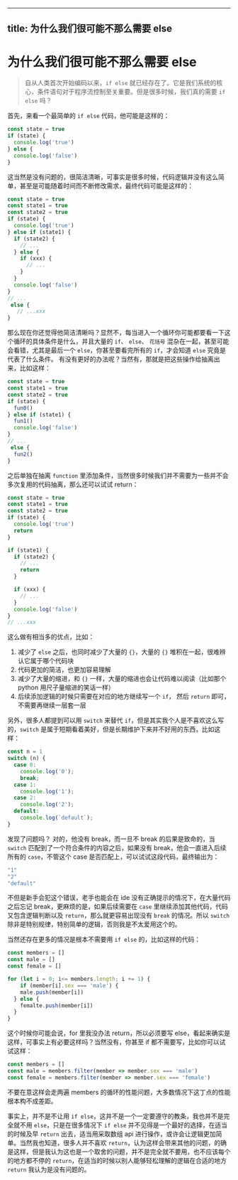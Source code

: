 
---
title: 为什么我们很可能不那么需要 else
---

# 为什么我们很可能不那么需要 else
> 自从人类首次开始编码以来，`if else` 就已经存在了。它是我们系统的核心，条件语句对于程序流控制至关重要。但是很多时候，我们真的需要 `if else` 吗？  

首先，来看一个最简单的 `if else` 代码，他可能是这样的：
``` javascript
const state = true
if (state) {
  console.log('true')
} else {
  console.log('false')
}
```

这当然是没有问题的，很简洁清晰，可事实是很多时候，代码逻辑并没有这么简单，甚至是可能随着时间而不断修改需求，最终代码可能是这样的：
``` javascript
const state = true
const state1 = true
const state2 = true
if (state) {
  console.log('true')
} else if (state1) {
  if (state2) {
    // ...
  } else {
    if (xxx) {
      // ...
    }
  }
  console.log('false')
} 
// ...
 else {
   // ...xxx
}
```

那么现在你还觉得他简洁清晰吗？显然不，每当进入一个循环你可能都要看一下这个循环的具体条件是什么，并且大量的 `if`、 `else`、 ` 花括号 ` 混杂在一起，甚至可能会看错，尤其是最后一个 `else`，你甚至要看完所有的 `if`，才会知道 `else` 究竟是代表了什么条件。
有没有更好的办法呢？当然有，那就是把这些操作给抽离出来，比如这样：
``` javascript
const state = true
const state1 = true
const state2 = true
if (state) {
  fun0()
} else if (state1) {
  fun1()
  console.log('false')
} 
// ...
 else {
  fun2()
}
```

之后单独在抽离 `function` 里添加条件，当然很多时候我们并不需要为一些并不会多次复用的代码抽离，那么还可以试试 return：
``` javascript
const state = true
const state1 = true
const state2 = true
if (state) {
  console.log('true')
  return
} 

if (state1) {
  if (state2) {
    // ...
    return
  } 

  if (xxx) {
    // ...
  }
  console.log('false')
} 
// ...xxx
```
这么做有相当多的优点，比如：
1. 减少了 `else` 之后，也同时减少了大量的 `{}`，大量的 `{}` 堆积在一起，很难辨认它属于哪个代码块
2. 代码更加的简洁，也更加容易理解
3. 减少了大量的缩进，和 `{}` 一样，大量的缩进也会让代码难以阅读（比如那个 python 用尺子量缩进的笑话一样）
4. 后续添加逻辑的时候只需要在对应的地方继续写一个 `if`， 然后 `return` 即可，不需要再继续一层套一层



另外，很多人都提到可以用 `switch` 来替代 `if`，但是其实我个人是不喜欢这么写的，`switch` 是属于短期看着美好，但是长期维护下来并不好用的东西，比如这样：
``` javascript
const n = 1
switch (n) {
  case 0:
    console.log('0');
    break;
  case 1:
    console.log('1');
  case 2:
    console.log('2');
  default:
    console.log(`default`);
}
```

发现了问题吗？ 对的，他没有 break，而一旦不 break 的后果是致命的，当 `switch` 匹配到了一个符合条件的内容之后，如果没有 break，他会一直进入后续所有的 `case`，不管这个 case 是否匹配上，可以试试这段代码，最终输出为：
``` javascript
"1"
"2"
"default"
```

不但是新手会犯这个错误，老手也能会在 ide 没有正确提示的情况下，在大量代码之后忘记 break，更麻烦的是，如果后续需要在 `case` 里继续添加其他代码，代码又包含逻辑判断以及 `return`，那么就更容易出现没有 `break` 的情况。所以 `switch` 除非是特别规律，特别简单的逻辑，否则我是不太爱用这个的。

当然还存在更多的情况是根本不需要用 `if else` 的，比如这样的代码：
``` javascript
const members = []
const male = []
const female = []

for (let i = 0; i<= members.length; i += 1) {
	if (member[i].sex === 'male') {
    male.push(member[i])
  } else {
    femalte.push(member[i])
  }
}
```

这个时候你可能会说，for 里我没办法 return，所以必须要写 else，看起来确实是这样，可事实上有必要这样吗？当然没有，你甚至 if 都不需要写，比如你可以试试这样：
``` javascript
const members = []
const male = members.filter(member => member.sex === 'male')
const female = members.filter(member => member.sex === 'female')
```
不要在意这样会走两遍 members 的循环的性能问题，大多数情况下这丁点的性能根本构不成差距。

事实上，并不是不让用 `if else`，这并不是一个一定要遵守的教条，我也并不是完全就不用 `else`，只是在很多情况下 `if else` 并不见得是一个最好的选择，在适当的时候及早 `return` 出去，适当用采取数组 api 进行操作，或许会让逻辑更加简单。当然我也知道，很多人并不喜欢 `return`，认为这样会带来其他的问题，的确是这样，但是我认为这也是一个取舍的问题，并不是完全就不要用，也不应该每个的地方都不停的 `return`，在适当的时候以别人能够轻松理解的逻辑在合适的地方 `return` 我认为是没有问题的。
